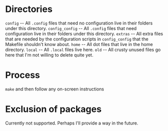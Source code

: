 # Directories

`config` -- All `.config` files that need no configuration live in their folders under this directory.
`config_config` -- All `.config` files that need configuration live in their folders under this directory.
`extras` -- All extra files that are needed by the configuration scripts in `config_config` that the Makefile shouldn't know about.
`home` -- All dot files that live in the home directory.
`local` -- All `.local` files live here.
`old` -- All crusty unused files go here that I'm not willing to delete quite yet.

# Process

`make` and then follow any on-screen instructions

# Exclusion of packages

Currently not supported. Perhaps I'll provide a way in the future.
